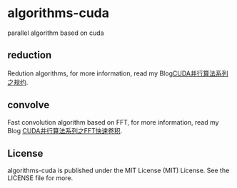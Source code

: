 # algorithms-cuda
parallel algorithm based on cuda

## reduction

Redution algorithms, for more information, read my Blog[CUDA并行算法系列之规约](http://zh.5long.me/2016/algorithms-on-cuda-reduction/).

## convolve

Fast convolution algorithm based on FFT, for more information, read my Blog [CUDA并行算法系列之FFT快速卷积](http://blog.5long.me/2016/algorithms-on-cuda-fft-convolution/).

## License

algorithms-cuda is published under the MIT License (MIT) License. See the LICENSE file for more.
